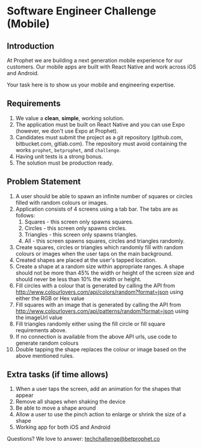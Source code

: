 # Software Engineer Challenge (Mobile)

## Introduction

At Prophet we are building a next generation mobile experience for our customers. Our mobile apps are built with React Native and work across iOS and Android.

Your task here is to show us your mobile and engineering expertise.

## Requirements

1. We value a **clean**, **simple**, working solution.
2. The application must be built on React Native and you can use Expo (however, we don't use Expo at Prophet).
3. Candidates must submit the project as a git repository (github.com, bitbucket.com, gitlab.com). The repository must avoid containing the works `prophet`, `betprophet`, and `challenge`.
4. Having unit tests is a strong bonus.
5. The solution must be production ready.

## Problem Statement

1. A user should be able to spawn an infinite number of squares or circles filled with random colours or images.
2. Application consists of 4 screens using a tab bar. The tabs are as follows:
    1. Squares - this screen only spawns squares.
    2. Circles - this screen only spawns circles.
    3. Triangles - this screen only spawns triangles.
    4. All - this screen spawns squares, circles and triangles randomly.
3. Create squares, circles or triangles which randomly fill with random colours or images when the user taps on the main background.
4. Created shapes are placed at the user's tapped location.
5. Create a shape at a random size within appropriate ranges. A shape should not be more than 45% the width or height of the screen size and should never be less than 10% the width or height.
6. Fill circles with a colour that is generated by calling the API from http://www.colourlovers.com/api/colors/random?format=json using either the RGB or Hex value
7. Fill squares with an image that is generated by calling the API from http://www.colourlovers.com/api/patterns/random?format=json using the imageUrl value
8. Fill triangles randomly either using the fill circle or fill square requirements above.
9. If no connection is available from the above API urls, use code to generate random colours
10. Double tapping the shape replaces the colour or image based on the above mentioned rules.

## Extra tasks (if time allows)

1. When a user taps the screen, add an animation for the shapes that appear
2. Remove all shapes when shaking the device
3. Be able to move a shape around
4. Allow a user to use the pinch action to enlarge or shrink the size of a shape
5. Working app for both iOS and Android

Questions? We love to answer: techchallenge@betprophet.co

